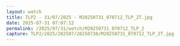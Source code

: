 ```yaml
---
layout: watch
title: TLP2 - 31/07/2025 - M20250731_070712_TLP_2T.jpg
date: 2025-07-31 07:07:12
permalink: /2025/07/31/watch/M20250731_070712_TLP_2
capture: TLP2/2025/202507/20250730/M20250731_070712_TLP_2T.jpg
---
```

